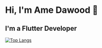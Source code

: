 # Hi, I'm Ame Dawood 👋

## I'm a Flutter Developer

[![Top Langs](https://github-readme-stats.vercel.app/api/top-langs/?username=AmerDawood&layout=compact)](https://github.com/anuraghazra/github-readme-stats)




